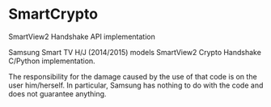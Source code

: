 # SmartCrypto
SmartView2 Handshake API implementation

Samsung Smart TV H/J (2014/2015) models SmartView2 Crypto Handshake C/Python implementation.

The responsibility for the damage caused by the use of that code is on the user him/herself. In particular, Samsung has nothing to do with the code and does not guarantee anything.
